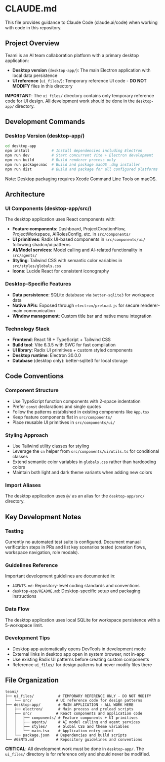 # CLAUDE.md

This file provides guidance to Claude Code (claude.ai/code) when working with code in this repository.

## Project Overview

Teami is an AI team collaboration platform with a primary desktop application:
- **Desktop version** (`desktop-app/`): The main Electron application with local data persistence
- **UI reference** (`ui_files/`): Temporary reference UI code - **DO NOT MODIFY** files in this directory

**IMPORTANT**: The `ui_files/` directory contains only temporary reference code for UI design. All development work should be done in the `desktop-app/` directory.

## Development Commands

### Desktop Version (desktop-app/)
```bash
cd desktop-app
npm install          # Install dependencies including Electron
npm run dev          # Start concurrent Vite + Electron development
npm run build        # Build renderer process only
npm run package:mac  # Build and package macOS .dmg installer
npm run dist         # Build and package for all configured platforms
```

Note: Desktop packaging requires Xcode Command Line Tools on macOS.

## Architecture

### UI Components (desktop-app/src/)
The desktop application uses React components with:
- **Feature components**: Dashboard, ProjectCreationFlow, ProjectWorkspace, AIRolesConfig, etc. in `src/components/`
- **UI primitives**: Radix UI-based components in `src/components/ui/` following shadcn/ui patterns
- **AI/Model services**: Model calling and AI-related functionality in `src/agents/`
- **Styling**: Tailwind CSS with semantic color variables in `src/styles/globals.css`
- **Icons**: Lucide React for consistent iconography

### Desktop-Specific Features
- **Data persistence**: SQLite database via `better-sqlite3` for workspace data
- **Native APIs**: Exposed through `electron/preload.js` for secure renderer-main communication
- **Window management**: Custom title bar and native menu integration

### Technology Stack
- **Frontend**: React 18 + TypeScript + Tailwind CSS
- **Build tool**: Vite 6.3.5 with SWC for fast compilation
- **UI library**: Radix UI primitives + custom styled components
- **Desktop runtime**: Electron 30.0.0
- **Database** (desktop only): better-sqlite3 for local storage

## Code Conventions

### Component Structure
- Use TypeScript function components with 2-space indentation
- Prefer `const` declarations and single quotes
- Follow the patterns established in existing components like `App.tsx`
- Keep feature components flat in `src/components/`
- Place reusable UI primitives in `src/components/ui/`

### Styling Approach
- Use Tailwind utility classes for styling
- Leverage the `cn` helper from `src/components/ui/utils.ts` for conditional classes
- Extend semantic color variables in `globals.css` rather than hardcoding colors
- Maintain both light and dark theme variants when adding new colors

### Import Aliases
The desktop application uses `@/` as an alias for the `desktop-app/src/` directory.

## Key Development Notes

### Testing
Currently no automated test suite is configured. Document manual verification steps in PRs and list key scenarios tested (creation flows, workspace navigation, role modals).

### Guidelines Reference
Important development guidelines are documented in:
- `AGENTS.md`: Repository-level coding standards and conventions
- `desktop-app/README.md`: Desktop-specific setup and packaging instructions

### Data Flow
The desktop application uses local SQLite for workspace persistence with a 5-workspace limit.

### Development Tips
- Desktop app automatically opens DevTools in development mode
- External links in desktop app open in system browser, not in-app
- Use existing Radix UI patterns before creating custom components
- Reference `ui_files/` for design patterns but never modify files there

## File Organization

```
teami/
├── ui_files/           # TEMPORARY REFERENCE ONLY - DO NOT MODIFY
│   └── src/           # UI reference code for design patterns
├── desktop-app/        # MAIN APPLICATION - ALL WORK HERE
│   ├── electron/       # Main process and preload scripts
│   ├── src/           # React components and application code
│   │   ├── components/ # Feature components + UI primitives
│   │   ├── agents/     # AI model calling and agent services
│   │   ├── styles/     # Global CSS and theme variables
│   │   └── main.tsx    # Application entry point
│   └── package.json   # Dependencies and build scripts
└── AGENTS.md          # Repository guidelines and conventions
```

**CRITICAL**: All development work must be done in `desktop-app/`. The `ui_files/` directory is for reference only and should never be modified.
